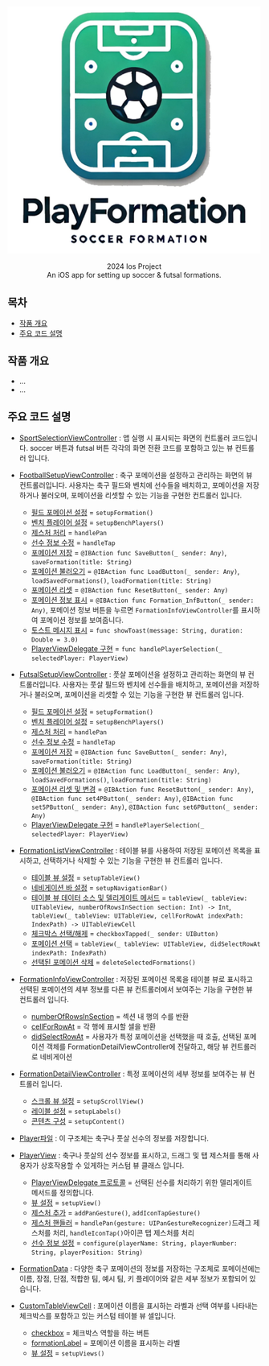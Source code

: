 
![Project Logo](https://github.com/cmgjn1881/PlayFormation/blob/main/images/playformationIcon.jpeg?raw=true)

<div align="center">
2024 Ios Project<br>
An iOS app for setting up soccer & futsal formations.<br>
</div>

## 목차
 - [작품 개요](#작품-개요)
 - [주요 코드 설명](#주요-코드-설명)

## 작품 개요
* ...
* ...

## 주요 코드 설명
* [SportSelectionViewController](https://github.com/cmgjn1881/PlayFormation/blob/main/PlayFormation/SportSelectionViewController.swift) : 앱 실행 시 표시되는 화면의 컨트롤러 코드입니다. soccer 버튼과 futsal 버튼 각각의 화면 전환 코드를 포함하고 있는 뷰 컨트롤러 입니다.
* [FootballSetupViewController](https://github.com/cmgjn1881/PlayFormation/blob/main/PlayFormation/FootballSetupViewController.swift) : 축구 포메이션을 설정하고 관리하는 화면의 뷰 컨트롤러입니다. 사용자는 축구 필드와 벤치에 선수들을 배치하고, 포메이션을 저장하거나 불러오며, 포메이션을 리셋할 수 있는 기능을 구현한 컨트롤러 입니다.
   - [필드 포메이션 설정](https://github.com/cmgjn1881/PlayFormation/blob/main/PlayFormation/FootballSetupViewController.swift#L37) = `setupFormation()`
   - [벤치 플레이어 설정](https://github.com/cmgjn1881/PlayFormation/blob/main/PlayFormation/FootballSetupViewController.swift#L83) = `setupBenchPlayers()`
   - [제스처 처리](https://github.com/cmgjn1881/PlayFormation/blob/main/PlayFormation/FootballSetupViewController.swift#L117) = `handlePan`
   - [선수 정보 수정](https://github.com/cmgjn1881/PlayFormation/blob/main/PlayFormation/FootballSetupViewController.swift#L151) = `handleTap`
   - [포메이션 저장](https://github.com/cmgjn1881/PlayFormation/blob/main/PlayFormation/FootballSetupViewController.swift#L185) = `@IBAction func SaveButton(_ sender: Any)`, `saveFormation(title: String)`
   - [포메이션 불러오기](https://github.com/cmgjn1881/PlayFormation/blob/main/PlayFormation/FootballSetupViewController.swift#L224) = `@IBAction func LoadButton(_ sender: Any)`, `loadSavedFormations()`, `loadFormation(title: String)`
   - [포메이션 리셋](https://github.com/cmgjn1881/PlayFormation/blob/main/PlayFormation/FootballSetupViewController.swift#L307) = `@IBAction func ResetButton(_ sender: Any)`
   - [포메이션 정보 표시](https://github.com/cmgjn1881/PlayFormation/blob/main/PlayFormation/FootballSetupViewController.swift#L323) = `@IBAction func Formation_InfButton(_ sender: Any)`, 포메이션 정보 버튼을 누르면 `FormationInfoViewController`를 표시하여 포메이션 정보를 보여줍니다.
   - [토스트 메시지 표시](https://github.com/cmgjn1881/PlayFormation/blob/main/PlayFormation/FootballSetupViewController.swift#L341) = `func showToast(message: String, duration: Double = 3.0)`
   - [PlayerViewDelegate 구현](https://github.com/cmgjn1881/PlayFormation/blob/main/PlayFormation/FootballSetupViewController.swift#L361) = `func handlePlayerSelection(_ selectedPlayer: PlayerView)`
 
* [FutsalSetupViewController](https://github.com/cmgjn1881/PlayFormation/blob/main/PlayFormation/FutsalSetupViewController.swift) : 풋살 포메이션을 설정하고 관리하는 화면의 뷰 컨트롤러입니다. 사용자는 풋살 필드와 벤치에 선수들을 배치하고, 포메이션을 저장하거나 불러오며, 포메이션을 리셋할 수 있는 기능을 구현한 뷰 컨트롤러 입니다.
   - [필드 포메이션 설정](https://github.com/cmgjn1881/PlayFormation/blob/main/PlayFormation/FutsalSetupViewController.swift#L33) = `setupFormation()`
   - [벤치 플레이어 설정](https://github.com/cmgjn1881/PlayFormation/blob/main/PlayFormation/FutsalSetupViewController.swift#L90) = `setupBenchPlayers()`
   - [제스처 처리](https://github.com/cmgjn1881/PlayFormation/blob/main/PlayFormation/FutsalSetupViewController.swift#L121) = `handlePan`
   - [선수 정보 수정](https://github.com/cmgjn1881/PlayFormation/blob/main/PlayFormation/FutsalSetupViewController.swift#L154) = `handleTap`
   - [포메이션 저장](https://github.com/cmgjn1881/PlayFormation/blob/main/PlayFormation/FutsalSetupViewController.swift#L188) = `@IBAction func SaveButton(_ sender: Any)`, `saveFormation(title: String)`
   - [포메이션 불러오기](https://github.com/cmgjn1881/PlayFormation/blob/main/PlayFormation/FutsalSetupViewController.swift#L228) = `@IBAction func LoadButton(_ sender: Any)`, `loadSavedFormations()`, `loadFormation(title: String)`
   - [포메이션 리셋 및 변경](https://github.com/cmgjn1881/PlayFormation/blob/main/PlayFormation/FutsalSetupViewController.swift#L311) = `@IBAction func ResetButton(_ sender: Any)`, `@IBAction func set4PButton(_ sender: Any)`, `@IBAction func set5PButton(_ sender: Any)`, `@IBAction func set6PButton(_ sender: Any)`
   - [PlayerViewDelegate 구현](https://github.com/cmgjn1881/PlayFormation/blob/main/PlayFormation/FutsalSetupViewController.swift#L373) = `handlePlayerSelection(_ selectedPlayer: PlayerView)`
     
* [FormationListViewController](https://github.com/cmgjn1881/PlayFormation/blob/main/PlayFormation/FormationListViewController.swift) : 테이블 뷰를 사용하여 저장된 포메이션 목록을 표시하고, 선택하거나 삭제할 수 있는 기능을 구현한 뷰 컨트롤러 입니다.
   - [테이블 뷰 설정](https://github.com/cmgjn1881/PlayFormation/blob/main/PlayFormation/FormationListViewController.swift#L17) = `setupTableView()`
   - [네비게이션 바 설정](https://github.com/cmgjn1881/PlayFormation/blob/main/PlayFormation/FormationListViewController.swift#L25) = `setupNavigationBar()`
   - [테이블 뷰 데이터 소스 및 델리게이트 메서드](https://github.com/cmgjn1881/PlayFormation/blob/main/PlayFormation/FormationListViewController.swift#L29) = `tableView(_ tableView: UITableView, numberOfRowsInSection section: Int) -> Int`, `tableView(_ tableView: UITableView, cellForRowAt indexPath: IndexPath) -> UITableViewCell`
   - [체크박스 선택/해제](https://github.com/cmgjn1881/PlayFormation/blob/main/PlayFormation/FormationListViewController.swift#L46) = `checkboxTapped(_ sender: UIButton)`
   - [포메이션 선택](https://github.com/cmgjn1881/PlayFormation/blob/main/PlayFormation/FormationListViewController.swift#L57) = `tableView(_ tableView: UITableView, didSelectRowAt indexPath: IndexPath)`
   - [선택된 포메이션 삭제](https://github.com/cmgjn1881/PlayFormation/blob/main/PlayFormation/FormationListViewController.swift#L63) = `deleteSelectedFormations()`
     
* [FormationInfoViewController](https://github.com/cmgjn1881/PlayFormation/blob/main/PlayFormation/FormationInfoViewController.swift) : 저장된 포메이션 목록을 테이블 뷰로 표시하고 선택된 포메이션의 세부 정보를 다른 뷰 컨트롤러에서 보여주는 기능을 구현한 뷰 컨트롤러 입니다.
   - [numberOfRowsInSection](https://github.com/cmgjn1881/PlayFormation/blob/main/PlayFormation/FormationInfoViewController.swift#L20) = 섹션 내 행의 수를 반환
   - [cellForRowAt](https://github.com/cmgjn1881/PlayFormation/blob/main/PlayFormation/FormationInfoViewController.swift#L24) = 각 행에 표시할 셀을 반환
   - [didSelectRowAt](https://github.com/cmgjn1881/PlayFormation/blob/main/PlayFormation/FormationInfoViewController.swift#L) = 사용자가 특정 포메이션을 선택했을 때 호출, 선택된 포메이션 객체를 FormationDetailViewController에 전달하고, 해당 뷰 컨트롤러로 네비게이션
     
* [FormationDetailViewController](https://github.com/cmgjn1881/PlayFormation/blob/main/PlayFormation/FormationDetailViewController.swift) : 특정 포메이션의 세부 정보를 보여주는 뷰 컨트롤러 입니다.
   - [스크롤 뷰 설정](https://github.com/cmgjn1881/PlayFormation/blob/main/PlayFormation/FormationDetailViewController.swift#L32) = `setupScrollView()`
   - [레이블 설정](https://github.com/cmgjn1881/PlayFormation/blob/main/PlayFormation/FormationDetailViewController.swift#L52) = `setupLabels()`
   - [콘텐츠 구성](https://github.com/cmgjn1881/PlayFormation/blob/main/PlayFormation/FormationDetailViewController.swift#L60) = `setupContent()`
    
* [Player파일](https://github.com/cmgjn1881/PlayFormation/blob/main/PlayFormation/Player.swift) : 이 구조체는 축구나 풋살 선수의 정보를 저장합니다.
  
* [PlayerView](https://github.com/cmgjn1881/PlayFormation/blob/main/PlayFormation/PlayerView.swift) : 축구나 풋살의 선수 정보를 표시하고, 드래그 및 탭 제스처를 통해 사용자가 상호작용할 수 있게하는 커스텀 뷰 클래스 입니다.
   - [PlayerViewDelegate 프로토콜](https://github.com/cmgjn1881/PlayFormation/blob/main/PlayFormation/PlayerView.swift#L3) = 선택된 선수를 처리하기 위한 델리게이트 메서드를 정의합니다.
   - [뷰 설정](https://github.com/cmgjn1881/PlayFormation/blob/main/PlayFormation/PlayerView.swift#L34) = `setupView()`
   - [제스처 추가](https://github.com/cmgjn1881/PlayFormation/blob/main/PlayFormation/PlayerView.swift#L81) = `addPanGesture()`, `addIconTapGesture()`
   - [제스처 핸들러](https://github.com/cmgjn1881/PlayFormation/blob/main/PlayFormation/PlayerView.swift#L93) = `handlePan(gesture: UIPanGestureRecognizer)`드래그 제스처를 처리, `handleIconTap()`아이콘 탭 제스처를 처리
   - [선수 정보 설정](https://github.com/cmgjn1881/PlayFormation/blob/main/PlayFormation/PlayerView.swift#L105) = `configure(playerName: String, playerNumber: String, playerPosition: String)`
  
* [FormationData](https://github.com/cmgjn1881/PlayFormation/blob/main/PlayFormation/FormationData.swift) : 다양한 축구 포메이션의 정보를 저장하는 구조체로 포메이션에는 이름, 장점, 단점, 적합한 팀, 예시 팀, 키 플레이어와 같은 세부 정보가 포함되어 있습니다.
  
* [CustomTableViewCell](https://github.com/cmgjn1881/PlayFormation/blob/main/PlayFormation/CustomTableViewCell.swift) : 포메이션 이름을 표시하는 라벨과 선택 여부를 나타내는 체크박스를 포함하고 있는 커스텀 테이블 뷰 셀입니다.
   - [checkbox](https://github.com/cmgjn1881/PlayFormation/blob/main/PlayFormation/CustomTableViewCell.swift#L11) = 체크박스 역할을 하는 버튼
   - [formationLabel](https://github.com/cmgjn1881/PlayFormation/blob/main/PlayFormation/CustomTableViewCell.swift#L12) = 포메이션 이름을 표시하는 라벨
   - [뷰 설정](https://github.com/cmgjn1881/PlayFormation/blob/main/PlayFormation/CustomTableViewCell.swift#L24) = `setupViews()`

  

